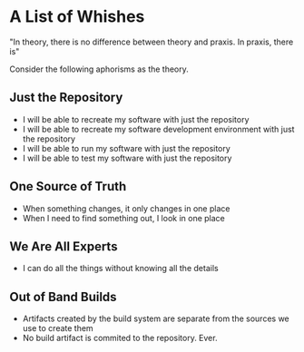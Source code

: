 # A List of Whishes

"In theory, there is no difference between theory and praxis. In praxis, there is"

Consider the following aphorisms as the theory.

## Just the Repository

 * I will be able to recreate my software with just the repository
 * I will be able to recreate my software development environment with just the repository
 * I will be able to run my software with just the repository
 * I will be able to test my software with just the repository

## One Source of Truth

 * When something changes, it only changes in one place
 * When I need to find something out, I look in one place

## We Are All Experts

 * I can do all the things without knowing all the details

## Out of Band Builds

 * Artifacts created by the build system are separate from the sources we use to create them
 * No build artifact is commited to the repository. Ever.
